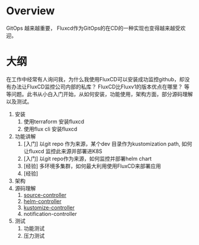 # Overview

GitOps 越来越重要， Fluxcd作为GitOps的在CD的一种实现也变得越来越受欢迎。

# 大纲

在工作中经常有人询问我，为什么我使用FluxCD可以安装成功监控github，却没有办法让FluxCD监控公司内部的私库？ FluxCD比Fluxv1的版本优点在哪里？ 等等问题。此书从小白入门开始，从如何安装，功能使用，架构方面，部分源码理解以及测试。

1. 安装
   1. 使用terraform 安装fluxcd
   2. 使用flux cli 安装fluxcd
2. 功能讲解
   1. [入门] 以git repo 作为来源，某个dev 目录作为kustomization path,  如何让fluxcd 监控此来源并部署进K8S
   2. [入门] 以git repo作为来源，如何监控并部署helm chart
   3. [经验] 多环境多集群，如何最大利用使用FluxCD来部署应用
   4. [经验]  
3. 架构
4. 源码理解
   1.    [source-controller](/source-code-understanding/source-controller.md)
   2.    [helm-controller](/source-code-understanding/helm-controller.md)
   3.    [kustomize-controller](/source-code-understanding/kustomize-controller.md)
   4. notification-controller
5. 测试
   1. 功能测试
   2. 压力测试